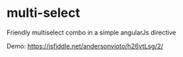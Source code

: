 # multi-select
Friendly multiselect combo in a simple angularJs directive

Demo: https://jsfiddle.net/andersonvioto/h26vtLsg/2/

